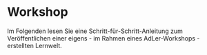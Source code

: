 # Workshop

Im Folgenden lesen Sie eine Schritt-für-Schritt-Anleitung zum Veröffentlichen einer eigens - im Rahmen eines AdLer-Workshops - erstellten Lernwelt.